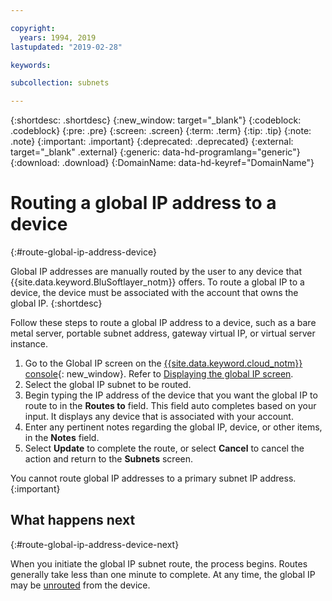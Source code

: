 ```yaml
---

copyright:
  years: 1994, 2019
lastupdated: "2019-02-28"

keywords: 

subcollection: subnets

---
```


{:shortdesc: .shortdesc}
{:new_window: target="_blank"}
{:codeblock: .codeblock}
{:pre: .pre}
{:screen: .screen}
{:term: .term}
{:tip: .tip}
{:note: .note}
{:important: .important}
{:deprecated: .deprecated}
{:external: target="_blank" .external}
{:generic: data-hd-programlang="generic"}
{:download: .download}
{:DomainName: data-hd-keyref="DomainName"}

# Routing a global IP address to a device
{:#route-global-ip-address-device}

Global IP addresses are manually routed by the user to any device that {{site.data.keyword.BluSoftlayer_notm}} offers. To route a global IP to a device, the device must be associated with the account that owns the global IP. 
{:shortdesc}

Follow these steps to route a global IP address to a device, such as a bare metal server, portable subnet address, gateway virtual IP, or virtual server instance.

1. Go to the Global IP screen on the [{{site.data.keyword.cloud_notm}} console](https://{DomainName}/){: new_window}. Refer to [Displaying the global IP screen](/docs/subnets?topic=subnets-display-global-ip-screen).
1. Select the global IP subnet to be routed.
1. Begin typing the IP address of the device that you want the global IP to route to in the **Routes to** field. This field auto completes based on your input. It displays any device that is associated with your account.
1. Enter any pertinent notes regarding the global IP, device, or other items, in the **Notes** field.
1. Select **Update** to complete the route, or select **Cancel** to cancel the action and return to the **Subnets** screen.

You cannot route global IP addresses to a primary subnet IP address.
{:important}

## What happens next
{:#route-global-ip-address-device-next}

When you initiate the global IP subnet route, the process begins. Routes generally take less than one minute to complete. At any time, the global IP may be [unrouted](/docs/subnets?topic=subnets-unroute-global-ip-address) from the device.
